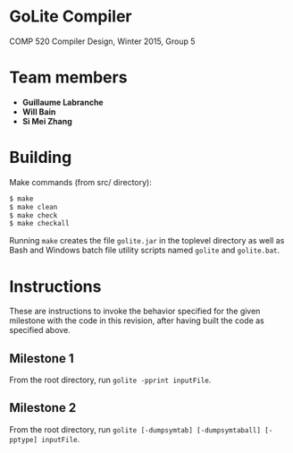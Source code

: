 GoLite Compiler
===============
COMP 520 Compiler Design, Winter 2015, Group 5

# Team members
- **Guillaume Labranche** 
- **Will Bain** 
- **Si Mei Zhang** 

# Building

Make commands (from src/ directory):

~~~ sh
$ make
$ make clean
$ make check
$ make checkall
~~~

Running `make` creates the file `golite.jar` in the toplevel directory
as well as Bash and Windows batch file utility scripts named `golite` and
`golite.bat`.

# Instructions

These are instructions to invoke the behavior specified for the
given milestone with the code in this revision, after having built
the code as specified above.

## Milestone 1

From the root directory, run `golite -pprint inputFile`.

## Milestone 2

From the root directory, run
`golite [-dumpsymtab] [-dumpsymtaball] [-pptype] inputFile`.
